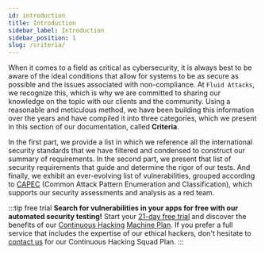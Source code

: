 ```yaml
---
id: introduction
title: Introduction
sidebar_label: Introduction
sidebar_position: 1
slug: /criteria/
---
```


<head>
  <title>Criteria | Fluid Attacks Documentation</title>
</head>

When it comes to a field as critical as cybersecurity,
it is always best to be aware of the ideal conditions
that allow for systems to be as secure as possible
and the issues associated with non-compliance.
At `Fluid Attacks`, we recognize this,
which is why we are committed to sharing our knowledge on the topic
with our clients and the community.
Using a reasonable and meticulous method,
we have been building this information over the years
and have compiled it into three categories,
which we present in this section of our documentation,
called **Criteria**.

In the first part,
we provide a list
in which we reference all the international security standards
that we have filtered and condensed
to construct our summary of requirements.
In the second part,
we present that list of security requirements
that guide and determine the rigor of our tests.
And finally,
we exhibit an ever-evolving list of vulnerabilities,
grouped according to [CAPEC](https://capec.mitre.org/)
(Common Attack Pattern Enumeration and Classification),
which supports our security assessments
and analysis as a red team.

:::tip free trial
**Search for vulnerabilities in your apps for free
with our automated security testing!**
Start your [21-day free trial](https://fluidattacks.com/free-trial/)
and discover the benefits of our [Continuous Hacking](https://fluidattacks.com/services/continuous-hacking/)
[Machine Plan](https://fluidattacks.com/plans/).
If you prefer a full service
that includes the expertise of our ethical hackers,
don't hesitate to [contact us](https://fluidattacks.com/contact-us/)
for our Continuous Hacking Squad Plan.
:::
